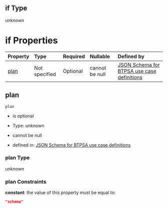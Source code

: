 ## if Type

unknown

# if Properties

| Property      | Type          | Required | Nullable       | Defined by                                                                                                                                                                                                                                  |
| :------------ | :------------ | :------- | :------------- | :------------------------------------------------------------------------------------------------------------------------------------------------------------------------------------------------------------------------------------------ |
| [plan](#plan) | Not specified | Optional | cannot be null | [JSON Schema for BTPSA use case definitions](btpsa-usecase-properties-services-items-allof-1-then-allof-40-then-allof-2-if-properties-plan.md "undefined#/properties/services/items/allOf/1/then/allOf/40/then/allOf/2/if/properties/plan") |

## plan



`plan`

*   is optional

*   Type: unknown

*   cannot be null

*   defined in: [JSON Schema for BTPSA use case definitions](btpsa-usecase-properties-services-items-allof-1-then-allof-40-then-allof-2-if-properties-plan.md "undefined#/properties/services/items/allOf/1/then/allOf/40/then/allOf/2/if/properties/plan")

### plan Type

unknown

### plan Constraints

**constant**: the value of this property must be equal to:

```json
"schema"
```
